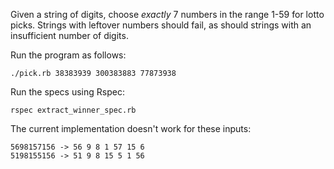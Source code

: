 Given a string of digits, choose _exactly_ 7 numbers in the range 1-59 for lotto picks. Strings with leftover numbers should fail, as should strings with an insufficient number of digits.

Run the program as follows:

`./pick.rb 38383939 300383883 77873938`

Run the specs using Rspec:

`rspec extract_winner_spec.rb`

The current implementation doesn't work for these inputs:

```
5698157156 -> 56 9 8 1 57 15 6
5198155156 -> 51 9 8 15 5 1 56
```

